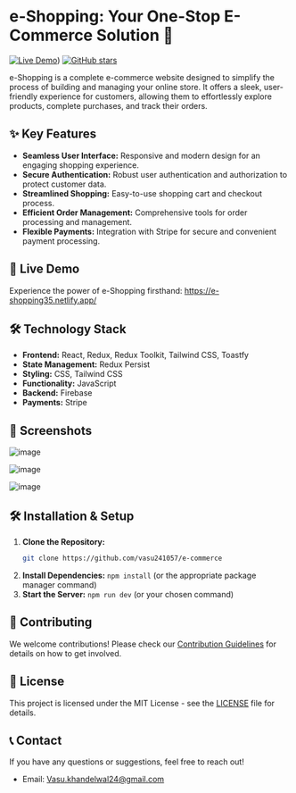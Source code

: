 # e-Shopping: Your One-Stop E-Commerce Solution 🛒

[![Live Demo](https://img.shields.io/badge/Live_Demo-e--Shopping-brightgreen)](https://e-commerce-indol-chi.vercel.app/))
[![GitHub stars](https://img.shields.io/github/stars/vasu241057/e-commerce.svg?style=social&label=Star)](https://github.com/vasu241057/e-commerce)

e-Shopping is a complete e-commerce website designed to simplify the process of building and managing your online store. It offers a sleek, user-friendly experience for customers, allowing them to effortlessly explore products, complete purchases, and track their orders.

## ✨ Key Features

* **Seamless User Interface:** Responsive and modern design for an engaging shopping experience.
* **Secure Authentication:** Robust user authentication and authorization to protect customer data.
* **Streamlined Shopping:** Easy-to-use shopping cart and checkout process.
* **Efficient Order Management:** Comprehensive tools for order processing and management.
* **Flexible Payments:** Integration with Stripe for secure and convenient payment processing.

## 🚀 Live Demo

Experience the power of e-Shopping firsthand: https://e-shopping35.netlify.app/

## 🛠️ Technology Stack

* **Frontend:** React, Redux, Redux Toolkit, Tailwind CSS, Toastfy
* **State Management:** Redux Persist
* **Styling:** CSS, Tailwind CSS
* **Functionality:** JavaScript
* **Backend:** Firebase
* **Payments:** Stripe

## 📸 Screenshots

![image](https://github.com/vasu241057/e-commerce/assets/59095288/84cbd00a-0b92-4f12-8f6b-ab5aaf4f4169)

![image](https://github.com/vasu241057/e-commerce/assets/59095288/af3e121f-cc34-4b55-ad3b-0f8eb2dbb7c5)

![image](https://github.com/vasu241057/e-commerce/assets/59095288/4cbdd5d3-b1fc-4d41-a14f-de565c87301c)



## 🛠️ Installation & Setup

1. **Clone the Repository:**
   ```bash
   git clone https://github.com/vasu241057/e-commerce
2. **Install Dependencies:** `npm install` (or the appropriate package manager command)
3. **Start the Server:** `npm run dev` (or your chosen command)

## 🤝 Contributing

We welcome contributions! Please check our [Contribution Guidelines](CONTRIBUTING.md) for details on how to get involved.

## 📄 License

This project is licensed under the MIT License - see the [LICENSE](LICENSE.md) file for details.

## 📞 Contact

If you have any questions or suggestions, feel free to reach out!
* Email: Vasu.khandelwal24@gmail.com

